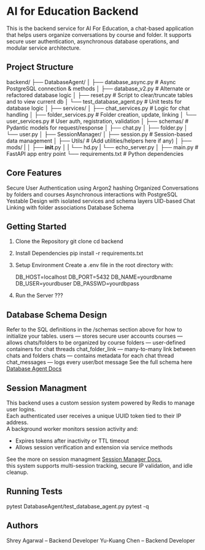 # AI for Education Backend

This is the backend service for AI For Education, a chat-based application that helps users organize conversations by course and folder. It supports secure user authentication, asynchronous database operations, and modular service architecture.

## Project Structure

backend/
├── DatabaseAgent/
│ ├── database_async.py # Async PostgreSQL connection & methods
│ ├── database_v2.py # Alternate or refactored database logic
│ ├── reset.py # Script to clear/truncate tables and to view current db
│ └── test_database_agent.py # Unit tests for database logic
│
├── services/
│ ├── chat_services.py # Logic for chat handling
│ ├── folder_services.py # Folder creation, update, linking
│ └── user_services.py # User auth, registration, validation
│
├── schemas/ # Pydantic models for request/response
│ ├── chat.py
│ ├── folder.py
│ └── user.py
│
├── SessionManager/
│ ├── session.py # Session-based data management
│
├── Utils/ # (Add utilities/helpers here if any)
│ ├── mods/
| │ ├── **init**.py
│ | └── hd.py
| └── echo_server.py
│
├── main.py # FastAPI app entry point
└── requirements.txt # Python dependencies

## Core Features

Secure User Authentication using Argon2 hashing
Organized Conversations by folders and courses
Asynchronous interactions with PostgreSQL
Yestable Design with isolated services and schema layers
UID-based Chat Linking with folder associations
Database Schema

## Getting Started

1. Clone the Repository
   git clone
   cd backend
2. Install Dependencies
   pip install -r requirements.txt
3. Setup Environment
   Create a .env file in the root directory with:

   DB_HOST=localhost
   DB_PORT=5432
   DB_NAME=yourdbname
   DB_USER=yourdbuser
   DB_PASSWD=yourdbpass

4. Run the Server
   ???

## Database Schema Design

Refer to the SQL definitions in the /schemas section above for how to initialize your tables.
users — stores secure user accounts
courses — allows chats/folders to be organized by course
folders — user-defined containers for chat threads
chat_folder_link — many-to-many link between chats and folders
chats — contains metadata for each chat thread
chat_messages — logs every user/bot message
See the full schema here [Database Agent Docs](/backend/DatabaseAgent/README.md)

## Session Managment

This backend uses a custom session system powered by Redis to manage user logins.  
Each authenticated user receives a unique UUID token tied to their IP address.  
A background worker monitors session activity and:

- Expires tokens after inactivity or TTL timeout
- Allows session verification and extension via service methods

See the more on session managment [Session Manager Docs](/backend/SessionManager/README.md),  
this system supports multi-session tracking, secure IP validation, and idle cleanup.

## Running Tests

pytest DatabaseAgent/test_database_agent.py
pytest -q

## Authors

Shrey Agarwal – Backend Developer
Yu-Kuang Chen – Backend Developer
